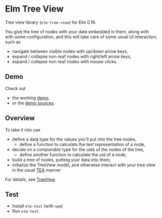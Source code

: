 # Elm Tree View
Tree view library (`elm-tree-view`) for Elm 0.19.

You give the tree of nodes with your data embedded
in them, along with with some configuration, and this will take care of
some usual UI interaction, such as
* navigate between visible nodes with up/down arrow keys,
* expand / collapse non-leaf nodes with right/left arrow keys,
* expand / collapse non-leaf nodes with mouse clicks.

## Demo
Check out
* the working [demo](https://dosarf.github.io/tree-view-demo/index.html),
* or the [demo sources](https://github.com/dosarf/elm-tree-view/demo).

## Overview
To take it into use
* define a data type for the values you'll put into the tree nodes,
  * define a function to calculate the text representation of a node,
* decide on a _comparable_ type for the uids of the nodes of the tree,
  * define another function to calculate the uid of a node,
* build a tree of nodes, putting your data into them,
* initialize the TreeView model, and otherwise interact with your tree view
  in the usual [TEA](https://guide.elm-lang.org/architecture/) manner

For details, see [TreeView](TreeView)

## Test
* Install `elm-test` (with `npm`)
* Run `elm-test`.
